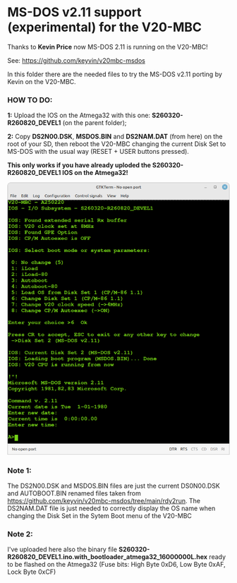 # MS-DOS v2.11 support (experimental) for the V20-MBC


Thanks to **Kevin Price** now MS-DOS 2.11 is running on the V20-MBC!

See: https://github.com/keyvin/v20mbc-msdos

In this folder there are the needed files to try the MS-DOS v2.11 porting by Kevin on the V20-MBC.

### HOW TO DO: 

**1:** Upload the IOS on the Atmega32 with this one: **S260320-R260820_DEVEL1** (on the parent folder);

**2:** Copy **DS2N00.DSK**, **MSDOS.BIN** and **DS2NAM.DAT** (from here) on the root of your SD, then reboot the V20-MBC changing the current Disk Set to MS-DOS with the usual way (RESET + USER buttons pressed).

**This only works if you have already uploded the S260320-R260820_DEVEL1 IOS on the Atmega32!**

![](Screenshot.png)

### Note 1: 
The DS2N00.DSK and MSDOS.BIN files are just the current DS0N00.DSK and AUTOBOOT.BIN renamed files taken from https://github.com/keyvin/v20mbc-msdos/tree/main/rdy2run. The DS2NAM.DAT file is just needed to correctly display the OS name when changing the Disk Set in the Sytem Boot menu of the V20-MBC

### Note 2: 
I've uploaded here also the binary file **S260320-R260820_DEVEL1.ino.with_bootloader_atmega32_16000000L.hex** ready to be flashed on the Atmega32 (Fuse bits: High Byte 0xD6, Low Byte 0xAF, Lock Byte 0xCF)
